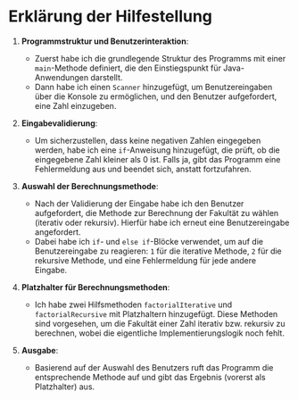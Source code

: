# Erklärung der Hilfestellung

1. **Programmstruktur und Benutzerinteraktion**:
    - Zuerst habe ich die grundlegende Struktur des Programms mit einer `main`-Methode definiert, die den Einstiegspunkt für Java-Anwendungen darstellt.
    - Dann habe ich einen `Scanner` hinzugefügt, um Benutzereingaben über die Konsole zu ermöglichen, und den Benutzer aufgefordert, eine Zahl einzugeben.

2. **Eingabevalidierung**:
    - Um sicherzustellen, dass keine negativen Zahlen eingegeben werden, habe ich eine `if`-Anweisung hinzugefügt, die prüft, ob die eingegebene Zahl kleiner als 0 ist. Falls ja, gibt das Programm eine Fehlermeldung aus und beendet sich, anstatt fortzufahren.

3. **Auswahl der Berechnungsmethode**:
    - Nach der Validierung der Eingabe habe ich den Benutzer aufgefordert, die Methode zur Berechnung der Fakultät zu wählen (iterativ oder rekursiv). Hierfür habe ich erneut eine Benutzereingabe angefordert.
    - Dabei habe ich `if`- und `else if`-Blöcke verwendet, um auf die Benutzereingabe zu reagieren: `1` für die iterative Methode, `2` für die rekursive Methode, und eine Fehlermeldung für jede andere Eingabe.

4. **Platzhalter für Berechnungsmethoden**:
    - Ich habe zwei Hilfsmethoden `factorialIterative` und `factorialRecursive` mit Platzhaltern hinzugefügt. Diese Methoden sind vorgesehen, um die Fakultät einer Zahl iterativ bzw. rekursiv zu berechnen, wobei die eigentliche Implementierungslogik noch fehlt.

5. **Ausgabe**:
    - Basierend auf der Auswahl des Benutzers ruft das Programm die entsprechende Methode auf und gibt das Ergebnis (vorerst als Platzhalter) aus.
